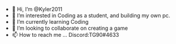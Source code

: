 - 👋 Hi, I’m @Kyler2011
- 👀 I’m interested in Coding as a student, and building my own pc.
- 🌱 I’m currently learning Coding 
- 💞️ I’m looking to collaborate on creating a game
- 📫 How to reach me ... Discord:TG90#4633

<!---
Kyler2011/Kyler2011 is a ✨ special ✨ repository because its `README.md` (this file) appears on your GitHub profile.
You can click the Preview link to take a look at your changes.
--->

